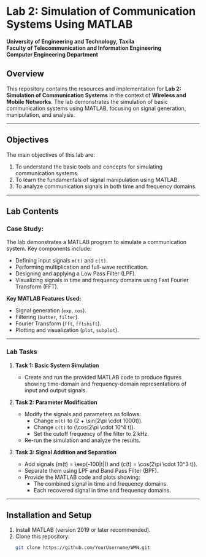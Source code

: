 # Lab 2: Simulation of Communication Systems Using MATLAB  
**University of Engineering and Technology, Taxila**  
**Faculty of Telecommunication and Information Engineering**  
**Computer Engineering Department**  

## Overview  
This repository contains the resources and implementation for **Lab 2: Simulation of Communication Systems** in the context of **Wireless and Mobile Networks**. The lab demonstrates the simulation of basic communication systems using MATLAB, focusing on signal generation, manipulation, and analysis.  

---

## Objectives  
The main objectives of this lab are:  
1. To understand the basic tools and concepts for simulating communication systems.  
2. To learn the fundamentals of signal manipulation using MATLAB.  
3. To analyze communication signals in both time and frequency domains.  

---

## Lab Contents  

### **Case Study:**
The lab demonstrates a MATLAB program to simulate a communication system. Key components include:  
- Defining input signals `m(t)` and `c(t)`.  
- Performing multiplication and full-wave rectification.  
- Designing and applying a Low Pass Filter (LPF).  
- Visualizing signals in time and frequency domains using Fast Fourier Transform (FFT).  

**Key MATLAB Features Used:**  
- Signal generation (`exp`, `cos`).  
- Filtering (`butter`, `filter`).  
- Fourier Transform (`fft`, `fftshift`).  
- Plotting and visualization (`plot`, `subplot`).  

---

### **Lab Tasks**  
1. **Task 1: Basic System Simulation**  
   - Create and run the provided MATLAB code to produce figures showing time-domain and frequency-domain representations of input and output signals.  

2. **Task 2: Parameter Modification**  
   - Modify the signals and parameters as follows:  
     - Change `m(t)` to \(2 + \sin(2\pi \cdot 1000t)\).  
     - Change `c(t)` to \(\cos(2\pi \cdot 10^4 t)\).  
     - Set the cutoff frequency of the filter to 2 kHz.  
   - Re-run the simulation and analyze the results.  

3. **Task 3: Signal Addition and Separation**  
   - Add signals \(m(t) = \exp(-100|t|)\) and \(c(t) = \cos(2\pi \cdot 10^3 t)\).  
   - Separate them using LPF and Band Pass Filter (BPF).  
   - Provide the MATLAB code and plots showing:  
     - The combined signal in time and frequency domains.  
     - Each recovered signal in time and frequency domains.  

---

## Installation and Setup  
1. Install MATLAB (version 2019 or later recommended).  
2. Clone this repository:  
   ```bash
   git clone https://github.com/YourUsername/WMN.git

